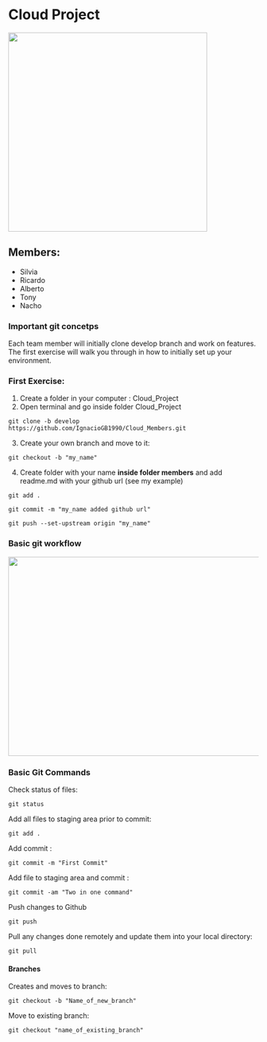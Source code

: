 # Cloud Project

<img src="https://encrypted-tbn0.gstatic.com/images?q=tbn:ANd9GcSETUE46G7gv41P7dFD5i4VQ_TAgV_FIcS4Kg&usqp=CAU" width="400" height="400">



## Members:

* Silvia
* Ricardo
* Alberto
* Tony
* Nacho

### Important git concetps

Each team member will initially clone develop branch and work on features. The first exercise will walk you through in how to initially set up your environment.

### First Exercise:

1. Create a folder in your computer : Cloud_Project
2. Open terminal and go inside folder Cloud_Project

~~~
git clone -b develop https://github.com/IgnacioGB1990/Cloud_Members.git
~~~

3. Create your own branch and move to it:
~~~
git checkout -b "my_name"
~~~


4. Create folder with your name **inside folder members** and add readme.md with your github url (see my example)
~~~
git add .
~~~

~~~
git commit -m "my_name added github url"
~~~

~~~
git push --set-upstream origin "my_name"
~~~

### Basic git workflow

<img src="https://static.packt-cdn.com/products/9781782168454/graphics/8454OS_01_4.jpg" width="600" height="400">

### Basic Git Commands

Check status of files:
~~~
git status
~~~

Add all files to staging area prior to commit:
~~~
git add .
~~~

Add commit :
~~~
git commit -m "First Commit"
~~~

Add file to staging area and commit :
~~~
git commit -am "Two in one command"
~~~

Push changes to Github
~~~
git push
~~~

Pull any changes done remotely and update them into your local directory:

~~~
git pull
~~~

#### Branches

Creates and moves to branch:

~~~
git checkout -b "Name_of_new_branch"
~~~

Move to existing branch:

~~~
git checkout "name_of_existing_branch"
~~~



